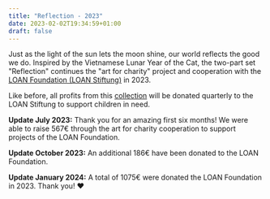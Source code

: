 ```yaml
---
title: "Reflection - 2023"
date: 2023-02-02T19:34:59+01:00
draft: false
---
```



Just as the light of the sun lets the moon shine, our world reflects the good we do.
Inspired by the Vietnamese Lunar Year of the Cat, the two-part set "Reflection" continues the "art for charity" project and cooperation with the [LOAN Foundation (LOAN Stiftung)](https://loan-stiftung.de/?lang=en) in 2023.

Like before, all profits from this [collection](https://shop.seraphine-arts.com/en/collections/reflection) will be donated quarterly to the LOAN Stiftung to support children in need. 

**Update July 2023:** Thank you for an amazing first six months! We were able to raise 567€ through the art for charity cooperation to support projects of the LOAN Foundation.

**Update October 2023:** An additional 186€ have been donated to the LOAN Foundation.

**Update January 2024:** A total of 1075€ were donated the LOAN Foundation in 2023. Thank you! ❤️